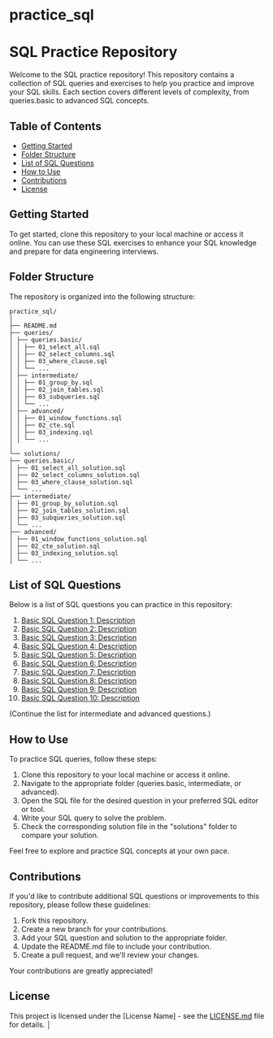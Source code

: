 # practice_sql

# SQL Practice Repository

Welcome to the SQL practice repository! This repository contains a collection of SQL queries and exercises to help you practice and improve your SQL skills. Each section covers different levels of complexity, from queries.basic to advanced SQL concepts.

## Table of Contents

- [Getting Started](#getting-started)
- [Folder Structure](#folder-structure)
- [List of SQL Questions](#list-of-sql-questions)
- [How to Use](#how-to-use)
- [Contributions](#contributions)
- [License](#license)

## Getting Started

To get started, clone this repository to your local machine or access it online. You can use these SQL exercises to enhance your SQL knowledge and prepare for data engineering interviews.

## Folder Structure

The repository is organized into the following structure:
```
practice_sql/
│
├── README.md
├── queries/
│ ├── queries.basic/
│ │ ├── 01_select_all.sql
│ │ ├── 02_select_columns.sql
│ │ ├── 03_where_clause.sql
│ │ └── ...
│ ├── intermediate/
│ │ ├── 01_group_by.sql
│ │ ├── 02_join_tables.sql
│ │ ├── 03_subqueries.sql
│ │ └── ...
│ ├── advanced/
│ │ ├── 01_window_functions.sql
│ │ ├── 02_cte.sql
│ │ ├── 03_indexing.sql
│ │ └── ...
│
└── solutions/
├── queries.basic/
│ ├── 01_select_all_solution.sql
│ ├── 02_select_columns_solution.sql
│ ├── 03_where_clause_solution.sql
│ └── ...
├── intermediate/
│ ├── 01_group_by_solution.sql
│ ├── 02_join_tables_solution.sql
│ ├── 03_subqueries_solution.sql
│ └── ...
├── advanced/
│ ├── 01_window_functions_solution.sql
│ ├── 02_cte_solution.sql
│ ├── 03_indexing_solution.sql
│ └── ...

```


## List of SQL Questions

Below is a list of SQL questions you can practice in this repository:

1. [Basic SQL Question 1: Description](queries/basic/01_select_all.sql)
2. [Basic SQL Question 2: Description](queries/basic/02_select_columns.sql)
3. [Basic SQL Question 3: Description](queries/basic/03_where_clause.sql)
4. [Basic SQL Question 4: Description](queries/basic/04_sorting.sql)
5. [Basic SQL Question 5: Description](queries/basic/05_distinct_values.sql)
6. [Basic SQL Question 6: Description](queries/basic/06_counting_records.sql)
7. [Basic SQL Question 7: Description](queries/basic/07_aggregation.sql)
8. [Basic SQL Question 8: Description](queries/basic/08_group_by.sql)
9. [Basic SQL Question 9: Description](queries/basic/09_having_clause.sql)
10. [Basic SQL Question 10: Description](queries/basic/10_inner_join.sql)

(Continue the list for intermediate and advanced questions.)

## How to Use

To practice SQL queries, follow these steps:

1. Clone this repository to your local machine or access it online.
2. Navigate to the appropriate folder (queries.basic, intermediate, or advanced).
3. Open the SQL file for the desired question in your preferred SQL editor or tool.
4. Write your SQL query to solve the problem.
5. Check the corresponding solution file in the "solutions" folder to compare your solution.

Feel free to explore and practice SQL concepts at your own pace.

## Contributions

If you'd like to contribute additional SQL questions or improvements to this repository, please follow these guidelines:

1. Fork this repository.
2. Create a new branch for your contributions.
3. Add your SQL question and solution to the appropriate folder.
4. Update the README.md file to include your contribution.
5. Create a pull request, and we'll review your changes.

Your contributions are greatly appreciated!

## License

This project is licensed under the [License Name] - see the [LICENSE.md](LICENSE.md) file for details.
│